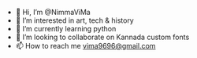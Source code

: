 - 👋 Hi, I’m @NimmaViMa
- 👀 I’m interested in art, tech & history
- 🌱 I’m currently learning python
- 💞️ I’m looking to collaborate on Kannada custom fonts
- 📫 How to reach me vima9696@gmail.com

<!---
NimmaViMa/NimmaViMa is a ✨ special ✨ repository because its `README.md` (this file) appears on your GitHub profile.
You can click the Preview link to take a look at your changes.
--->
